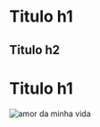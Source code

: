 # Titulo h1
## Titulo h2

<h1> Titulo h1 </h1>

<img src="https://bccpassos.github.io/encomp/imagens/albert.png" alt="amor da minha vida">
